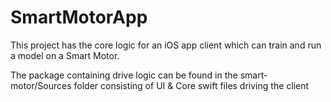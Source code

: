 # SmartMotorApp
This project has the core logic for an iOS app client which can train and run a model on a Smart Motor.

The package containing drive logic can be found in the smart-motor/Sources folder consisting of UI & Core swift files driving the client

